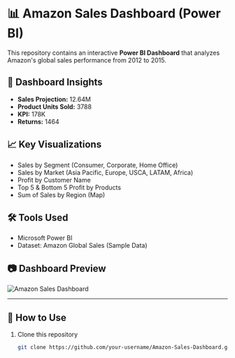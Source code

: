 
# 📊 Amazon Sales Dashboard (Power BI)

This repository contains an interactive **Power BI Dashboard** that analyzes Amazon's global sales performance from 2012 to 2015.

## 🔎 Dashboard Insights
- **Sales Projection:** 12.64M
- **Product Units Sold:** 3788
- **KPI:** 178K
- **Returns:** 1464

## 📈 Key Visualizations
- Sales by Segment (Consumer, Corporate, Home Office)
- Sales by Market (Asia Pacific, Europe, USCA, LATAM, Africa)
- Profit by Customer Name
- Top 5 & Bottom 5 Profit by Products
- Sum of Sales by Region (Map)

## 🛠 Tools Used
- Microsoft Power BI
- Dataset: Amazon Global Sales (Sample Data)

## 📷 Dashboard Preview
![Amazon Sales Dashboard](<img width="1563" height="743" alt="Power BI  Dashboard" src="https://github.com/user-attachments/assets/8004573c-94c0-4e26-baa3-34d3fe07c81d" />
)

---

## 🚀 How to Use
1. Clone this repository  
   ```bash
   git clone https://github.com/your-username/Amazon-Sales-Dashboard.git
